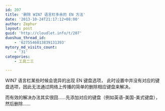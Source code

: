 ```yaml
---
id: 207
title: '删除 WIN7 语言栏多余的 EN 方法'
date: '2013-10-24T21:17:12+08:00'
author: Zephur
layout: post
guid: 'http://cloudlet.info/t/207'
duoshuo_thread_id:
    - '6275546013839131393'
mytory_md_visits_count:
    - '31'
categories:
    - 工具二三

---
```


WIN7 语言栏某些时候会诡异的出现 EN 键盘选项， 此时设置中并没有对应的键盘选项，因此无法通过网络上传播的简单的删除相应键盘来解决。

而有效的解决办法其实很囧……先添加对应的键盘（例如英语-美国-美式键盘），然后删除……